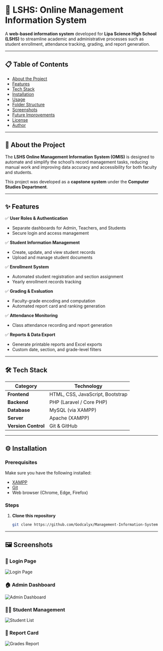 # 🏫 LSHS: Online Management Information System

A **web-based information system** developed for **Lipa Science High School (LSHS)** to streamline academic and administrative processes such as student enrollment, attendance tracking, grading, and report generation.

---

## 📋 Table of Contents
- [About the Project](#-about-the-project)
- [Features](#-features)
- [Tech Stack](#-tech-stack)
- [Installation](#-installation)
- [Usage](#-usage)
- [Folder Structure](#-folder-structure)
- [Screenshots](#-screenshots)
- [Future Improvements](#-future-improvements)
- [License](#-license)
- [Author](#-author)

---

## 🧩 About the Project
The **LSHS Online Management Information System (OMIS)** is designed to automate and simplify the school’s record management tasks, reducing manual work and improving data accuracy and accessibility for both faculty and students.

This project was developed as a **capstone system** under the **Computer Studies Department**.

---

## ✨ Features
✅ **User Roles & Authentication**
- Separate dashboards for Admin, Teachers, and Students  
- Secure login and access management  

✅ **Student Information Management**
- Create, update, and view student records  
- Upload and manage student documents  

✅ **Enrollment System**
- Automated student registration and section assignment  
- Yearly enrollment records tracking  

✅ **Grading & Evaluation**
- Faculty-grade encoding and computation  
- Automated report card and ranking generation  

✅ **Attendance Monitoring**
- Class attendance recording and report generation  

✅ **Reports & Data Export**
- Generate printable reports and Excel exports  
- Custom date, section, and grade-level filters  

---

## 🛠️ Tech Stack

| Category | Technology |
|-----------|-------------|
| **Frontend** | HTML, CSS, JavaScript, Bootstrap |
| **Backend** | PHP (Laravel / Core PHP) |
| **Database** | MySQL (via XAMPP) |
| **Server** | Apache (XAMPP) |
| **Version Control** | Git & GitHub |

---

## ⚙️ Installation

### Prerequisites
Make sure you have the following installed:
- [XAMPP](https://www.apachefriends.org/download.html)
- [Git](https://git-scm.com/downloads)
- Web browser (Chrome, Edge, Firefox)

### Steps
1. **Clone this repository**
   ```bash
   git clone https://github.com/Godcalyx/Management-Information-System.git

---

## 🖼️ Screenshots

### 🔐 Login Page
![Login Page](screenshots/Admin_Login.png)

### 🏠 Admin Dashboard
![Admin Dashboard](screenshots/Admin_Dashboard.png)

### 👩‍🎓 Student Management
![Student List](screenshots/Student_List.png)

### 🧾 Report Card
![Grades Report](screenshots/Report_Card.png)

